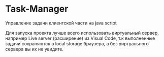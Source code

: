 # Task-Manager
Управление задачи клиентской части на java script

Для запуска проекта лучше всего использовать виртуальный сервер, например Live server (расширение) из Visual Code, т.к выполненные задачи сохраняются в local storage браузера, а без виртуального сервера вы их не увидите.

